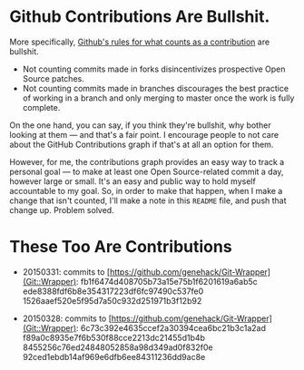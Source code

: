 # Github Contributions Are Bullshit.

More specifically,
[Github's rules for what counts as a contribution](https://help.github.com/articles/why-are-my-contributions-not-showing-up-on-my-profile/)
are bullshit.

* Not counting commits made in forks disincentivizes prospective Open
  Source patches.
* Not counting commits made in branches discourages the best practice
  of working in a branch and only merging to master once the work is
  fully complete.

On the one hand, you can say, if you think they're bullshit, why
bother looking at them — and that's a fair point. I encourage people
to not care about the GitHub Contributions graph if that's at all an
option for them.

However, for me, the contributions graph provides an easy way to track
a personal goal — to make at least one Open Source-related commit a
day, however large or small. It's an easy and public way to hold
myself accountable to my goal. So, in order to make that happen, when
I make a change that isn't counted, I'll make a note in this `README`
file, and push that change up. Problem solved.

# These Too Are Contributions

* 20150331: commits to [https://github.com/genehack/Git-Wrapper](Git::Wrapper):
      fb1f6474d408705b73a15e75b1f6201619a6ab5c
      ede8388fdf6b8e354317223df6fc97490c537fe0
      1526aaef520e5f95d7a50c932d251971b3f12b92

* 20150328: commits to [https://github.com/genehack/Git-Wrapper](Git::Wrapper):
      6c73c392e4635ccef2a30394cea6bc21b3c1a2ad
      f89a0c8935e7f6b530f88cce2213dc21455d1b4b
      8455256c76ed24848052858a98d349ad0f832f0e
      92ced1ebdb14af969e6dfb6ee84311236dd9ac8e


